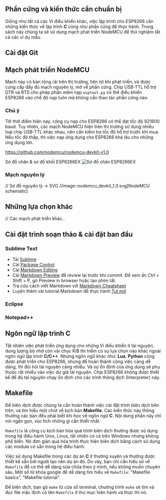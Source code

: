 
## Phần cứng và kiến thức cần chuẩn bị

Giống như tất cả các Vi điều khiển khác, việc lập trình cho ESP8266 cần những kiến thức về lập trình **C** cũng như phần cứng để thực hành. Trong sách này chúng ta sẽ sử dụng mạch phát triển NodeMCU để thử nghiệm tất cả các ví dụ mẫu.

## Cài đặt Git

## Mạch phát triển NodeMCU

Mạch này có bán rộng rãi trên thị trường, tiện lợi khi phát triển, và được cung cấp đầy đủ mạch nguyên lý, mở về phần cứng. Chip USB-TTL hỗ trợ DTR và RTS cho phép phần mềm nạp `esptool.py` có thể điều khiển ESP8266 vào chế độ nạp luôn mà không cần thao tác phần cứng nào.

### Chú ý

Tới thời điểm hiện nay, công cụ nạp cho ESP8266 có thể đạt tốc độ 921600 baud. Tuy nhiên, các mạch NodeMCU hiện trên thị trường sử dụng nhiều loại chip USB-TTL khác nhau, nên cần kiểm tra tốc độ hỗ trợ trước khi mua. Nếu tốc độ thấp, thì việc nạp ứng dụng cho ESP8266 khá lâu cho những ứng dụng lớn.

https://github.com/nodemcu/nodemcu-devkit-v1.0


Sơ đồ chân & sơ đồ khối ESP8266EX
![Sơ đồ chân ESP8266EX](images/esp8266_devkit.svg)



### Mạch nguyên lý
// Sơ đồ nguyên lý -> SVG
//image::nodemcu_devkit_1.0.svg[NodeMCU schematic]

## Những lựa chọn khác

// Các mạch phát triển khác..

## Cài đặt trình soạn thảo & cài đặt ban đầu

### Sublime Text
- Tải [Sublime](https://www.sublimetext.com/3)
- Cài [Package Control](https://packagecontrol.io/installation)
- Cài [Markdown Editing](https://github.com/SublimeText-Markdown/MarkdownEditing)
- Cài [Markdown Preview](https://github.com/revolunet/sublimetext-markdown-preview) để review lại trước khi commit. Để xem ấn Ctrl + Shift + P, gõ Preview in browser hoặc tạo phím tắt.
- Tra cứu cách viết Markdown với [Markdown Cheatsheet](https://github.com/adam-p/markdown-here/wiki/Markdown-Cheatsheet#links)
- Luyện thêm vài tutorial Markdown để thực hành [Tut md](http://www.markdowntutorial.com/)

### Eclipse

### Notepad++


## Ngôn ngữ lập trình C 

Tất nhiên việc phát triển ứng dụng cho những Vi điều khiển ít tài nguyên, dung lượng bộ nhớ còn vài chục KiB thì hiếm có sự lựa chọn nào khác ngoài ngôn ngữ lập trình **C/C++**. Những ngôn ngữ khác như: **Lua**, **Python** cũng được phát triển cho ESP8266, nhưng để hoàn thành công việc càng dễ dàng, thì đòi hỏi tài nguyên càng nhiều. Và sự ổn định của ứng dụng sẽ phụ thuộc rất nhiều vào việc dư giả tài nguyên. Chip ESP8266 không được thiết kế để đủ tài nguyên chạy ổn định cho các trình thông dịch (Interpreter) này.


## Makefile 

Để biên dịch được chúng ta cần hoàn thành việc cài đặt trình biên dịch bên trên, và tìm hiểu một chút về kịch bản **Makefile**. Các kiến thức này thông thường các bạn đều phải biết khi học về ngôn ngữ **C**. Nội dung phần này chỉ nói ngắn gọn, xúc tích những gì cần thiết nhất.

`Makefile` là công cụ kịch bản hóa quá trình biên dịch thường được sử dụng trong hệ điều hành Unix, Linux, tất nhiên có cả trên Windows nhưng không phổ biến. Nó đơn giản quá hóa trình thực hiện biên dịch bằng cách sử dụng các module có sẵn trong hệ điều hành.

Việc sử dụng Makefile trong các dự án **C** ít thường xuyên và thường được thiết kế sẵn bởi người tạo nên dự án đó. Do vậy, bạn chỉ cần hiểu sơ về `Makefile` để có thể dễ dàng sửa chữa theo ý mình, nếu không muốn chuyên sâu. Một số từ khóa google để dễ dàng tìm hiểu về `Makefile`: "Makefile basics", "Makefile tutorial".

Để biên dịch, bạn gõ `make` từ cửa sổ terminal, chương trình `make` sẽ tìm và đọc file mặc định có tên `Makefile` ở thư mục hiện hành và thực thi nó.

